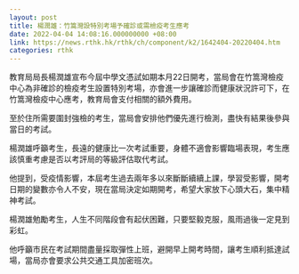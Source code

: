 ```yaml
---
layout: post
title: 楊潤雄：竹篙灣設特別考場予確診或需檢疫考生應考
date: 2022-04-04 14:08:16.000000000 +08:00
link: https://news.rthk.hk/rthk/ch/component/k2/1642404-20220404.htm
categories: rthk
---
```


教育局局長楊潤雄宣布今屆中學文憑試如期本月22日開考，當局會在竹篙灣檢疫中心為非確診的檢疫考生設置特別考場，亦會進一步讓確診而健康狀況許可下，在竹篙灣檢疫中心應考，教育局會支付相關的額外費用。

至於住所需要圍封強檢的考生，當局會安排他們優先進行檢測，盡快有結果後參與當日的考試。

楊潤雄呼籲考生，長遠的健康比一次考試重要，身體不適會影響臨場表現，考生應該慎重考慮是否以考評局的等級評估取代考試。

他提到，受疫情影響，本屆考生過去兩年多以來斷斷續續上課，學習受影響，開考日期的變數亦令人不安，現在當局決定如期開考，希望大家放下心頭大石，集中精神考試。

楊潤雄勉勵考生，人生不同階段會有起伏困難，只要堅毅克服，風雨過後一定見到彩虹。

他呼籲市民在考試期間盡量採取彈性上班，避開早上開考時間，讓考生順利抵達試場，當局亦會要求公共交通工具加密班次。
